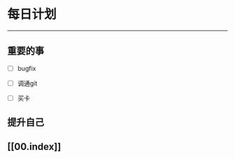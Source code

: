
# 每日计划
---
## 重要的事

- [ ]  bugfix
- [ ]  调通git
- [ ]  买卡



## 提升自己

  



## [[00.index]]










